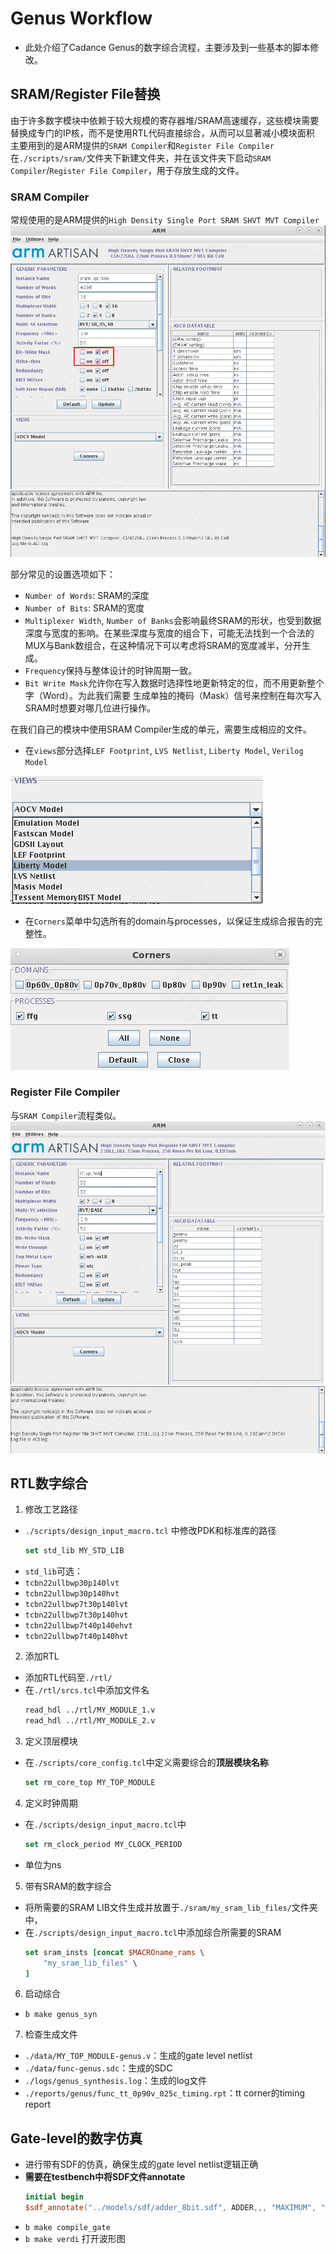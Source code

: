 # Genus Workflow

* 此处介绍了Cadance Genus的数字综合流程，主要涉及到一些基本的脚本修改。

## SRAM/Register File替换

由于许多数字模块中依赖于较大规模的寄存器堆/SRAM高速缓存，这些模块需要替换成专门的IP核，而不是使用RTL代码直接综合，从而可以显著减小模块面积
主要用到的是ARM提供的`SRAM Compiler`和`Register File Compiler`
在`./scripts/sram/`文件夹下新建文件夹，并在该文件夹下启动`SRAM Compiler`/`Register File Compiler`，用于存放生成的文件。

### SRAM Compiler

常规使用的是ARM提供的`High Density Single Port SRAM SHVT MVT Compiler`
![sram compiler](figs/sram_compiler.png)

部分常见的设置选项如下：
* `Number of Words`: SRAM的深度
* `Number of Bits`: SRAM的宽度
* `Multiplexer Width`, `Number of Banks`会影响最终SRAM的形状，也受到数据深度与宽度的影响。在某些深度与宽度的组合下，可能无法找到一个合法的MUX与Bank数组合，在这种情况下可以考虑将SRAM的宽度减半，分开生成。
* `Frequency`保持与整体设计的时钟周期一致。
* `Bit Write Mask`允许你在写入数据时选择性地更新特定的位，而不用更新整个字（Word）。为此我们需要 生成单独的掩码（Mask）信号来控制在每次写入SRAM时想要对哪几位进行操作。

在我们自己的模块中使用SRAM Compiler生成的单元，需要生成相应的文件。
* 在`views`部分选择`LEF Footprint`, `LVS Netlist`, `Liberty Model`, `Verilog Model`

![sram compiler views](figs/views.png)
* 在`Corners`菜单中勾选所有的domain与processes，以保证生成综合报告的完整性。

![sram compiler corners](figs/corners.png)

### Register File Compiler

与`SRAM Compiler`流程类似。
![register file compiler](figs/register_file_compiler.png)

## RTL数字综合

1. 修改工艺路径
  * `./scripts/design_input_macro.tcl` 中修改PDK和标准库的路径
    ```tcl
    set std_lib MY_STD_LIB
    ```
  * `std_lib`可选：
   * `tcbn22ullbwp30p140lvt`
   * `tcbn22ullbwp30p140hvt`
   * `tcbn22ullbwp7t30p140lvt`
   * `tcbn22ullbwp7t30p140hvt`
   * `tcbn22ullbwp7t40p140ehvt`
   * `tcbn22ullbwp7t40p140hvt`

2. 添加RTL
  * 添加RTL代码至`./rtl/`
  * 在`./rtl/srcs.tcl`中添加文件名
    ```tcl
    read_hdl ../rtl/MY_MODULE_1.v
    read_hdl ../rtl/MY_MODULE_2.v
    ```

3. 定义顶层模块
  * 在`./scripts/core_config.tcl`中定义需要综合的**顶层模块名称**
    ```tcl
    set rm_core_top MY_TOP_MODULE
    ```

4. 定义时钟周期
  * 在`./scripts/design_input_macro.tcl`中
    ```tcl
    set rm_clock_period MY_CLOCK_PERIOD
    ```
  * 单位为ns

5. 带有SRAM的数字综合
  * 将所需要的SRAM LIB文件生成并放置于`./sram/my_sram_lib_files/`文件夹中，
  * 在`./scripts/design_input_macro.tcl`中添加综合所需要的SRAM
    ```tcl
    set sram_insts [concat $MACROname_rams \
        "my_sram_lib_files" \
    ]
    ```

6. 启动综合
  * `b make genus_syn`

7. 检查生成文件
  * `./data/MY_TOP_MODULE-genus.v`：生成的gate level netlist
  * `./data/func-genus.sdc`：生成的SDC
  * `./logs/genus_synthesis.log`：生成的log文件
  * `./reports/genus/func_tt_0p90v_025c_timing.rpt`：tt corner的timing report

## Gate-level的数字仿真

* 进行带有SDF的仿真，确保生成的gate level netlist逻辑正确
* **需要在testbench中将SDF文件annotate**
  ```verilog
  initial begin
  $sdf_annotate("../models/sdf/adder_8bit.sdf", ADDER,,, "MAXIMUM", "1.6:1.4:1.2", "FROM_MTM");
  ```
* `b make compile_gate`
* `b make verdi` 打开波形图
